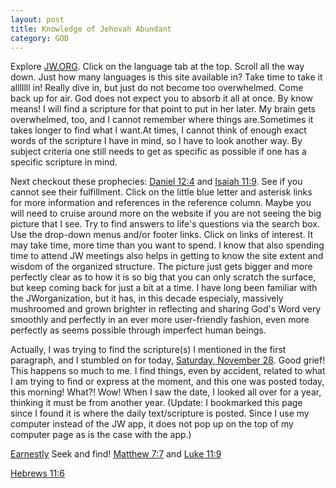 ```yaml
---
layout: post
title: Knowledge of Jehovah Abundant
category: GOD
---
```


Explore [JW.ORG](https://www.jw.org/). Click on the language tab at the top. Scroll all the way down. Just how many languages is this site available in? Take time to take it alllllll in! Really dive in, but just do not become too overwhelmed. Come back up for air. God does not expect you to absorb it all at once. By know means! I will find a scripture for that point to put in her later. My brain gets overwhelmed, too, and I cannot remember where things are.Sometimes it takes longer to find what I want.At times, I cannot think of enough exact words of the scripture I have in mind, so I have to look another way. By subject criteria one still needs to get as specific as possible if one has a specific scripture in mind.

Next checkout these prophecies: [Daniel 12:4](https://www.jw.org/en/library/bible/study-bible/books/daniel/12/#v27012004) and [Isaiah 11:9](https://www.jw.org/en/library/bible/study-bible/books/isaiah/11/#v23011009). See if you cannot see their fulfillment. Click on the little blue letter and asterisk links for more information and references in the reference column. Maybe you will need to cruise around more on the website if you are not seeing the big picture that I see. Try to find answers to life's questions via the search box. Use the drop-down menus and/or footer links. Click on links of interest. It may take time, more time than you want to spend. I know that also spending time to attend JW meetings also helps in getting to know the site extent and wisdom of the organized structure. The picture just gets bigger and more perfectly clear as to how it is so big that you can only scratch the surface, but keep coming back for just a bit at a time. I have long been familiar with the JWorganization, but it has, in this decade especialy, massively mushroomed and grown brighter in reflecting and sharing God's Word very smoothly and perfectly in an ever more user-friendly fashion, even more perfectly as seems possible through imperfect human beings.

Actually, I was trying to find the scripture(s) I mentioned in the first paragraph, and I stumbled on for today, [Saturday, November 28](https://wol.jw.org/en/wol/h/r1/lp-e). Good grief! This happens so much to me. I find things, even by accident, related to what I am trying to find or express at the moment, and this one was posted today, this morning! What?! Wow! When I saw the date, I looked all over for a year, thinking it must be from another year. (Update: I bookmarked this page since I found it is where the daily text/scripture is posted. Since I use my computer instead of the JW app, it does not pop up on the top of my computer page as is the case with the app.)

[Earnestly](https://www.jw.org/en/library/bible/study-bible/books/hebrews/11/#v58011006) Seek and find! [Matthew 7:7](https://www.jw.org/en/library/bible/study-bible/books/matthew/7/#v40007007) and [Luke 11:9](https://www.jw.org/en/library/bible/study-bible/books/luke/11/#v42011009)

[Hebrews 11:6](https://www.jw.org/en/library/bible/study-bible/books/hebrews/11/#v58011006)